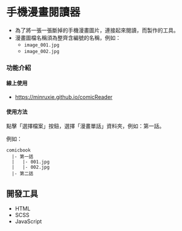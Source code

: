 # 手機漫畫閱讀器
* 為了將一張一張斷掉的手機漫畫圖片，連接起來閱讀，而製作的工具。
* 漫畫圖檔名稱須為整齊含編號的名稱，例如：
    * `image_001.jpg`
    * `image_002.jpg`


### 功能介紹

#### 線上使用
* https://minruxie.github.io/comicReader

#### 使用方法
點擊「選擇檔案」按鈕，選擇「漫畫單話」資料夾，例如：第一話。

例如：
```
comicbook
  |- 第一話
  |   |- 001.jpg
  |   |- 002.jpg
  |- 第二話
```

## 開發工具
* HTML
* SCSS
* JavaScript